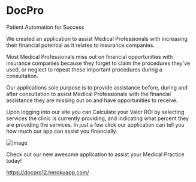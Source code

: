 # DocPro
Patient Automation for Success

We created an application to assist Medical Professionals with increasing their financial potential as it relates to insurance companies. 

Most Medical Professionals miss out on financial opportunities with insurance companies because they forget to claim the procedures they've used,
or neglect to repeat these important procedures during a consultation. 

Our applications sole purpose is to provide assistance before, during and after consultation to assist Medical Professionals with the financial
assistance they are missing out on and have opportunities to receive.

Upon logging into our site you can Calculate your Valor ROI by selecting services the clinic is currently providing, and indicating what percent
they are providing the services. In just a few click our application can tell you how much our app can assist you financially. 

![image](https://user-images.githubusercontent.com/106714417/206099125-9632d68b-32b1-4286-9482-4c7eaf8e2edf.png)

Check out our new awesome application to assist your Medical Practice today!

https://docpro12.herokuapp.com/
